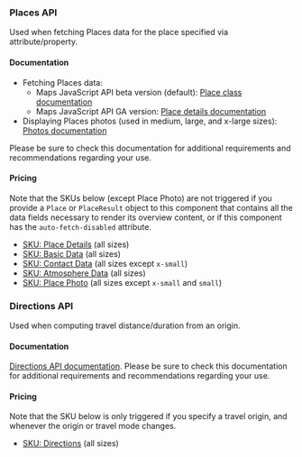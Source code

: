### Places API

Used when fetching Places data for the place specified via attribute/property.

#### Documentation

* Fetching Places data:
    * Maps JavaScript API beta version (default): [Place class documentation](https://developers.google.com/maps/documentation/javascript/place)
    * Maps JavaScript API GA version: [Place details documentation](https://developers.google.com/maps/documentation/javascript/examples/place-details)
* Displaying Places photos (used in medium, large, and x-large sizes): [Photos documentation](https://developers.google.com/maps/documentation/javascript/places#places_photos)

Please be sure to check this documentation for additional requirements and recommendations regarding your use.

#### Pricing

Note that the SKUs below (except Place Photo) are not triggered if you provide a `Place` or `PlaceResult` object to this component that contains all the data fields necessary to render its overview content, or if this component has the `auto-fetch-disabled` attribute.

- [SKU: Place Details](https://developers.google.com/maps/billing-and-pricing/pricing#places-details) (all sizes)
- [SKU: Basic Data](https://developers.google.com/maps/billing-and-pricing/pricing#basic-data) (all sizes)
- [SKU: Contact Data](https://developers.google.com/maps/billing-and-pricing/pricing#contact-data) (all sizes except `x-small`)
- [SKU: Atmosphere Data](https://developers.google.com/maps/billing-and-pricing/pricing#atmosphere-data) (all sizes)
- [SKU: Place Photo](https://developers.google.com/maps/billing-and-pricing/pricing#places-photo) (all sizes except `x-small` and `small`)

### Directions API

Used when computing travel distance/duration from an origin.

#### Documentation

[Directions API documentation](https://developers.google.com/maps/documentation/javascript/directions). Please be sure to check this documentation for additional requirements and recommendations regarding your use.

#### Pricing

Note that the SKU below is only triggered if you specify a travel origin, and whenever the origin or travel mode changes.

- [SKU: Directions](https://developers.google.com/maps/billing-and-pricing/pricing#directions) (all sizes)

